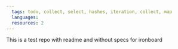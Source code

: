 ```yaml
---
  tags: todo, collect, select, hashes, iteration, collect, map
  languages:
  resources: 2
---
```


This is a test repo with readme and without specs for ironboard
